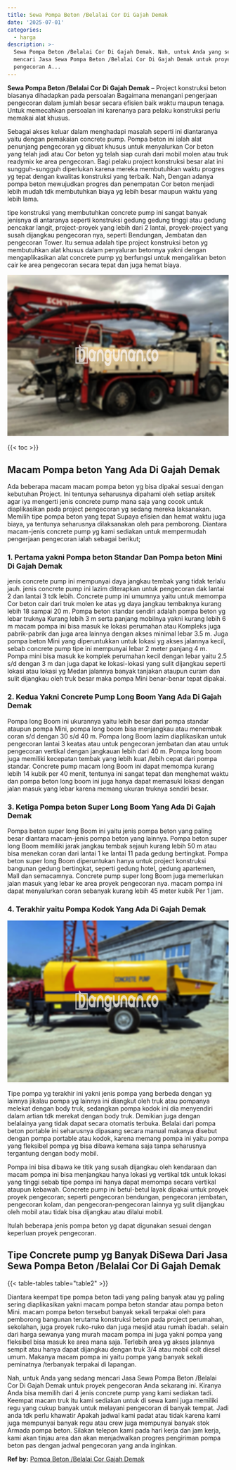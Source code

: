 ```yaml
---
title: Sewa Pompa Beton /Belalai Cor Di Gajah Demak
date: '2025-07-01'
categories:
  - harga
description: >-
  Sewa Pompa Beton /Belalai Cor Di Gajah Demak. Nah, untuk Anda yang sedang
  mencari Jasa Sewa Pompa Beton /Belalai Cor Di Gajah Demak untuk proyek
  pengecoran A...
---
```


**Sewa Pompa Beton /Belalai Cor Di Gajah Demak** – Project konstruksi beton biasanya dihadapkan pada persoalan Bagaimana menangani pengerjaan pengecoran dalam jumlah besar secara efisien baik waktu maupun tenaga. Untuk memecahkan persoalan ini karenanya para pelaku konstruksi perlu memakai alat khusus.

Sebagai akses keluar dalam menghadapi masalah seperti ini diantaranya yaitu dengan pemakaian concrete pump. Pompa beton ini ialah alat penunjang pengecoran yg dibuat khusus untuk menyalurkan Cor beton yang telah jadi atau Cor beton yg telah siap curah dari mobil molen atau truk readymix ke area pengecoran. Bagi pelaku project konstruksi besar alat ini sungguh-sungguh diperlukan karena mereka membutuhkan waktu progres yg tepat dengan kwalitas konstruksi yang terbaik. Nah, Dengan adanya pompa beton mewujudkan progres dan penempatan Cor beton menjadi lebih mudah tdk membutuhkan biaya yg lebih besar maupun waktu yang lebih lama.

tipe konstruksi yang membutuhkan concrete pump ini sangat banyak jenisnya di antaranya seperti konstruksi gedung gedung tinggi atau gedung pencakar langit, project-proyek yang lebih dari 2 lantai, proyek-project yang susah dijangkau pengecoran nya, seperti Bendungan, Jembatan dan pengecoran Tower. Itu semua adalah tipe project konstruksi beton yg membutuhkan alat khusus dalam penyaluran betonnya yakni dengan mengaplikasikan alat concrete pump yg berfungsi untuk mengalirkan beton cair ke area pengecoran secara tepat dan juga hemat biaya.

![Sewa Pompa Beton /Belalai Cor Di Gajah Demak](/images/sewa-concrete-pump-39.png)

{{< toc >}}

## Macam Pompa beton Yang Ada Di Gajah Demak

Ada beberapa macam macam pompa beton yg bisa dipakai sesuai dengan kebutuhan Project. Ini tentunya seharusnya dipahami oleh setiap arsitek agar iya mengerti jenis concrete pump mana saja yang cocok untuk diaplikasikan pada project pengecoran yg sedang mereka laksanakan. Memilih tipe pompa beton yang tepat Supaya efisien dan hemat waktu juga biaya, ya tentunya seharusnya dilaksanakan oleh para pemborong. Diantara macam-jenis concrete pump yg kami sediakan untuk mempermudah pengerjaan pengecoran ialah sebagai berikut;

### 1\. Pertama yakni Pompa beton Standar Dan Pompa beton Mini Di Gajah Demak

jenis concrete pump ini mempunyai daya jangkau tembak yang tidak terlalu jauh. jenis concrete pump ini lazim diterapkan untuk pengecoran dak lantai 2 dan lantai 3 tdk lebih. Concrete pump ini umumnya yaitu untuk memompa Cor beton cair dari truk molen ke atas yg daya jangkau tembaknya kurang lebih 18 sampai 20 m. Pompa beton standar sendiri adalah pompa beton yg lebar truknya Kurang lebih 3 m serta panjang mobilnya yakni kurang lebih 6 m macam pompa ini bisa masuk ke lokasi perumahan atau Kompleks juga pabrik-pabrik dan juga area lainnya dengan akses minimal lebar 3.5 m. Juga pompa beton Mini yang diperuntukkan untuk lokasi yg akses jalannya kecil, sebab concrete pump tipe ini mempunyai lebar 2 meter panjang 4 m. Pompa mini bisa masuk ke komplek perumahan kecil dengan lebar yaitu 2.5 s/d dengan 3 m dan juga dapat ke lokasi-lokasi yang sulit dijangkau seperti lokasi atau lokasi yg Medan jalannya banyak tanjakan ataupun curam dan sulit dijangkau oleh truk besar maka pompa Mini benar-benar tepat dipakai.

### 2\. Kedua Yakni Concrete Pump Long Boom Yang Ada Di Gajah Demak

Pompa long Boom ini ukurannya yaitu lebih besar dari pompa standar ataupun pompa Mini, pompa long boom bisa menjangkau atau menembak coran s/d dengan 30 s/d 40 m. Pompa long Boom lazim diaplikasikan untuk pengecoran lantai 3 keatas atau untuk pengecoran jembatan dan atau untuk pengecoran vertikal dengan jangkauan lebih dari 40 m. Pompa long boom juga memiliki kecepatan tembak yang lebih kuat /lebih cepat dari pompa standar. Concrete pump macam long Boom ini dapat memompa kurang lebih 14 kubik per 40 menit, tentunya ini sangat tepat dan menghemat waktu dan pompa beton long boom ini juga hanya dapat memasuki lokasi dengan jalan masuk yang lebar karena memang ukuran truknya sendiri besar.

### 3\. Ketiga Pompa beton Super Long Boom Yang Ada Di Gajah Demak

Pompa beton super long Boom ini yaitu jenis pompa beton yang paling besar diantara macam-jenis pompa beton yang lainnya. Pompa beton super long Boom memiliki jarak jangkau tembak sejauh kurang lebih 50 m atau bisa menekan coran dari lantai 1 ke lantai 11 pada gedung bertingkat. Pompa beton super long Boom diperuntukan hanya untuk project konstruksi bangunan gedung bertingkat, seperti gedung hotel, gedung apartemen, Mall dan semacamnya. Concrete pump super long Boom juga memerlukan jalan masuk yang lebar ke area proyek pengecoran nya. macam pompa ini dapat menyalurkan coran sebanyak kurang lebih 45 meter kubik Per 1 jam.

### 4\. Terakhir yaitu Pompa Kodok Yang Ada Di Gajah Demak

![Sewa Pompa Beton /Belalai Cor Di Gajah Demak](/images/sewa-concrete-pump-09.png)

Tipe pompa yg terakhir ini yakni jenis pompa yang berbeda dengan yg lainnya jikalau pompa yg lainnya ini diangkut oleh truk atau pompanya melekat dengan body truk, sedangkan pompa kodok ini dia menyendiri dalam artian tdk merekat dengan body truk. Demikian juga dengan belalainya yang tidak dapat secara otomatis terbuka. Belalai dari pompa beton portable ini seharusnya dipasang secara manual makanya disebut dengan pompa portable atau kodok, karena memang pompa ini yaitu pompa yang fleksibel pompa yg bisa dibawa kemana saja tanpa seharusnya tergantung dengan body mobil.

Pompa ini bisa dibawa ke titik yang susah dijangkau oleh kendaraan dan macam pompa ini bisa menjangkau hanya lokasi yg vertikal tdk untuk lokasi yang tinggi sebab tipe pompa ini hanya dapat memompa secara vertikal ataupun kebawah. Concrete pump ini betul-betul layak dipakai untuk proyek proyek pengecoran; seperti pengecoran bendungan, pengecoran jembatan, pengecoran kolam, dan pengecoran-pengecoran lainnya yg sulit dijangkau oleh mobil atau tidak bisa dijangkau atau dilalui mobil.

Itulah beberapa jenis pompa beton yg dapat digunakan sesuai dengan keperluan proyek pengecoran.

## Tipe Concrete pump yg Banyak DiSewa Dari Jasa Sewa Pompa Beton /Belalai Cor Di Gajah Demak

{{< table-tables table="table2" >}}

Diantara keempat tipe pompa beton tadi yang paling banyak atau yg paling sering diaplikasikan yakni macam pompa beton standar atau pompa beton Mini. macam pompa beton tersebut banyak sekali terpakai oleh para pemborong bangunan terutama konstruksi beton pada project perumahan, sekolahan, juga proyek ruko-ruko dan juga mesjid atau rumah ibadah. selain dari harga sewanya yang murah macam pompa ini juga yakni pompa yang fleksibel bisa masuk ke area mana saja. Terlebih area yg akses jalannya sempit atau hanya dapat dijangkau dengan truk 3/4 atau mobil colt diesel umum. Makanya macam pompa ini yaitu pompa yang banyak sekali peminatnya /terbanyak terpakai di lapangan.

Nah, untuk Anda yang sedang mencari Jasa Sewa Pompa Beton /Belalai Cor Di Gajah Demak untuk proyek pengecoran Anda sekarang ini. Kiranya Anda bisa memilih dari 4 jenis concrete pump yang kami sediakan tadi. Keempat macam truk itu kami sediakan untuk di sewa kami juga memiliki regu yang cukup banyak untuk melayani pengecoran di banyak tempat. Jadi anda tdk perlu khawatir Apakah jadwal kami padat atau tidak karena kami juga mempunyai banyak regu atau crew juga mempunyai banyak stok Armada pompa beton. Silakan telepon kami pada hari kerja dan jam kerja, kami akan tinjau area dan akan menjadwalkan progres pengiriman pompa beton pas dengan jadwal pengecoran yang anda inginkan.

**Ref by:** [Pompa Beton /Belalai Cor Gajah Demak](https://id.wikipedia.org/wiki/Pompa)
